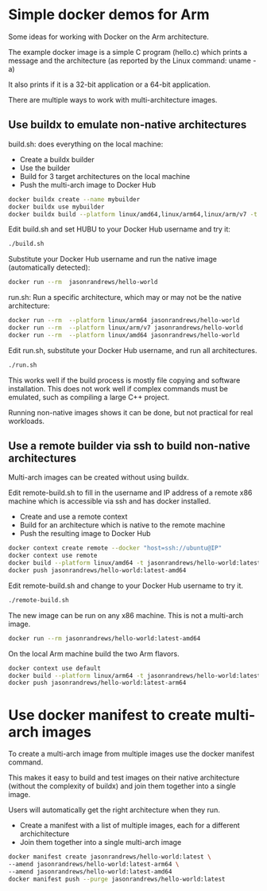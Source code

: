 # Simple docker demos for Arm

Some ideas for working with Docker on the Arm architecture. 

The example docker image is a simple C program (hello.c) which prints a message and the architecture (as reported by the Linux command: uname -a)

It also prints if it is a 32-bit application or a 64-bit application.

There are multiple ways to work with multi-architecture images. 

## Use buildx to emulate non-native architectures

build.sh: does everything on the local machine:
- Create a buildx builder
- Use the builder
- Build for 3 target architectures on the local machine
- Push the multi-arch image to Docker Hub 

```bash
docker buildx create --name mybuilder
docker buildx use mybuilder
docker buildx build --platform linux/amd64,linux/arm64,linux/arm/v7 -t jasonrandrews/hello-world --push .
```

Edit build.sh and set HUBU to your Docker Hub username and try it:
```bash
./build.sh
```

Substitute your Docker Hub username and run the native image (automatically detected):

```bash
docker run --rm  jasonrandrews/hello-world
```

run.sh: Run a specific architecture, which may or may not be the native architecture:

```bash
docker run --rm  --platform linux/arm64 jasonrandrews/hello-world
docker run --rm  --platform linux/arm/v7 jasonrandrews/hello-world
docker run --rm  --platform linux/amd64 jasonrandrews/hello-world
```

Edit run.sh, substitute your Docker Hub username, and run all architectures.

```bash
./run.sh
```

This works well if the build process is mostly file copying and software installation. This does not work well if complex commands must be emulated, such as compiling a large C++ project.

Running non-native images shows it can be done, but not practical for real workloads.

## Use a remote builder via ssh to build non-native architectures

Multi-arch images can be created without using buildx.

Edit remote-build.sh to fill in the username and IP address of a remote x86 machine which is accessible via ssh and has docker installed.
- Create and use a remote context
- Build for an architecture which is native to the remote machine
- Push the resulting image to Docker Hub

```bash
docker context create remote --docker "host=ssh://ubuntu@IP"
docker context use remote
docker build --platform linux/amd64 -t jasonrandrews/hello-world:latest-amd64  .
docker push jasonrandrews/hello-world:latest-amd64
```

Edit remote-build.sh and change to your Docker Hub username to try it.

```bash
./remote-build.sh
```

The new image can be run on any x86 machine. This is not a multi-arch image.

```bash
docker run --rm jasonrandrews/hello-world:latest-amd64
```

On the local Arm machine build the two Arm flavors.

```bash
docker context use default
docker build --platform linux/arm64 -t jasonrandrews/hello-world:latest-arm64  .
docker push jasonrandrews/hello-world:latest-arm64
```

# Use docker manifest to create multi-arch images

To create a multi-arch image from multiple images use the docker manifest command. 

This makes it easy to build and test images on their native architecture (without the complexity of buildx) and join them together into a single image.

 Users will automatically get the right architecture when they run.

- Create a manifest with a list of multiple images, each for a different archichitecture
- Join them together into a single multi-arch image

```bash
docker manifest create jasonrandrews/hello-world:latest \
--amend jasonrandrews/hello-world:latest-arm64 \
--amend jasonrandrews/hello-world:latest-amd64
docker manifest push --purge jasonrandrews/hello-world:latest
```

